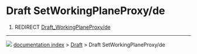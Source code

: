 # Draft SetWorkingPlaneProxy/de
1.  REDIRECT [Draft_WorkingPlaneProxy/de](Draft_WorkingPlaneProxy/de.md)



---
![](images/Right_arrow.png) [documentation index](../README.md) > [Draft](Draft_Workbench.md) > Draft SetWorkingPlaneProxy/de
